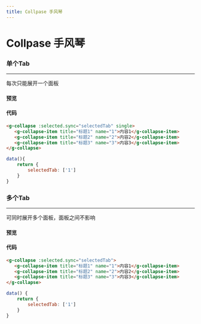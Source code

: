 ```yaml
---
title: Collpase 手风琴
---
```


# Collpase 手风琴

### 单个Tab
------
每次只能展开一个面板

#### 预览
<ClientOnly>
<collapse-demo-1></collapse-demo-1>
</ClientOnly>

#### 代码
```html
<g-collapse :selected.sync="selectedTab" single>
   <g-collapse-item title="标题1" name="1">内容1</g-collapse-item>
   <g-collapse-item title="标题2" name="2">内容2</g-collapse-item>
   <g-collapse-item title="标题3" name="3">内容3</g-collapse-item>
</g-collapse>
```
``` js
data(){
    return {
        selectedTab: ['1']
    }
}
```

### 多个Tab
------
可同时展开多个面板，面板之间不影响

#### 预览
<ClientOnly>
<collapse-demo-2></collapse-demo-2>
</ClientOnly>

#### 代码
```html
<g-collapse :selected.sync="selectedTab">
   <g-collapse-item title="标题1" name="1">内容1</g-collapse-item>
   <g-collapse-item title="标题2" name="2">内容2</g-collapse-item>
   <g-collapse-item title="标题3" name="3">内容3</g-collapse-item>
</g-collapse>
```
``` js
data() {
    return {
        selectedTab: ['1']
    }
}
```
